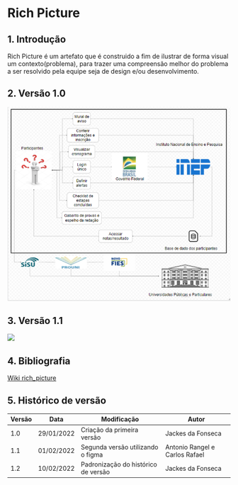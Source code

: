 # Rich Picture

## 1. Introdução

Rich Picture é um artefato que é construido a fim de ilustrar de forma visual um contexto(problema), para trazer uma compreensão melhor do problema a ser resolvido pela equipe seja de design e/ou desenvolvimento.

## 2. Versão 1.0

![v0.0.1](img/rich_picture-v1.png)

## 3. Versão 1.1

<img src="https://user-images.githubusercontent.com/53023400/153007860-1c71be7f-2588-4e31-8752-8b3a75aca388.jpg"><br>

## 4. Bibliografia

[Wiki rich_picture](https://en.wikipedia.org/wiki/Rich_picture)

## 5. Histórico de versão

| Versão | Data       | Modificação                         | Autor                          |
| ------ | ---------- | ----------------------------------- | ------------------------------ |
| 1.0    | 29/01/2022 | Criação da primeira versão          | Jackes da Fonseca              |
| 1.1    | 01/02/2022 | Segunda versão utilizando o figma   | Antonio Rangel e Carlos Rafael |
| 1.2    | 10/02/2022 | Padronização do histórico de versão | Jackes da Fonseca              |
